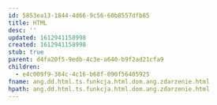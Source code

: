 ```yaml
---
id: 5853ea13-1844-4d66-9c56-60b8557dfb85
title: HTML
desc: ''
updated: 1612941158998
created: 1612941158998
stub: true
parent: d4fa20f5-9edb-4c3e-a640-b9f2ad21cfa9
children:
  - e4c009f9-364c-4c16-b68f-090f56405925
fname: ang.dd.html.ts.funkcja.html.dom.ang.zdarzenie.html
hpath: ang.dd.html.ts.funkcja.html.dom.ang.zdarzenie.html
---
```



